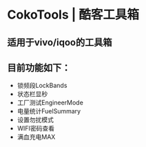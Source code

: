 # CokoTools | 酷客工具箱

适用于vivo/iqoo的工具箱
---
## 目前功能如下：

- 锁频段LockBands
- 状态栏显秒
- 工厂测试EngineerMode
- 电量统计FuelSummary
- 设置勿扰模式
- WIFI密码查看
- 满血充电MAX
